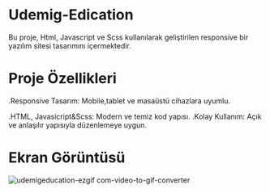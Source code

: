 # Udemig-Edication

Bu proje, Html, Javascript ve Scss kullanılarak geliştirilen responsive bir yazılım sitesi tasarımını içermektedir.

# Proje Özellikleri
.Responsive Tasarım: Mobile,tablet ve masaüstü cihazlara uyumlu.

.HTML, Javasicript&Scss: Modern ve temiz kod yapısı. .Kolay Kullanım: Açık ve anlaşılır yapısıyla düzenlemeye uygun.

# Ekran Görüntüsü
![udemigeducation-ezgif com-video-to-gif-converter](https://github.com/user-attachments/assets/07a6e480-f389-478b-ac7d-8e5b82ac14b5)
